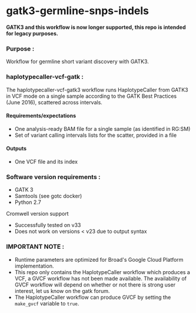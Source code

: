 # gatk3-germline-snps-indels

**GATK3 and this workflow is now longer supported, this repo is intended for legacy purposes.**

### Purpose : 
Workflow for germline short variant discovery with GATK3.

### haplotypecaller-vcf-gatk :
The haplotypecaller-vcf-gatk3 workflow runs HaplotypeCaller 
from GATK3 in VCF mode on a single sample according to the GATK Best Practices (June 2016), 
scattered across intervals.

#### Requirements/expectations
- One analysis-ready BAM file for a single sample (as identified in RG:SM)
- Set of variant calling intervals lists for the scatter, provided in a file
#### Outputs 
- One VCF file and its index

### Software version requirements :
- GATK 3 
- Samtools (see gotc docker)
- Python 2.7

Cromwell version support 
- Successfully tested on v33
- Does not work on versions < v23 due to output syntax

### IMPORTANT NOTE : 
- Runtime parameters are optimized for Broad's Google Cloud Platform implementation.
- This repo only contains the HaplotypeCaller workflow which produces a VCF, a GVCF workflow has not been
  made available. The availability of GVCF workflow will depend on whether or not there is strong user 
  interest, let us know on the gatk forum.
- The HaplotypeCaller workflow can produce GVCF by setting the `make_gvcf` variable to `true`.
